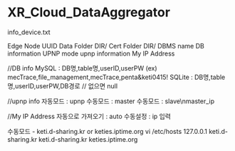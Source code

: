 # XR_Cloud_DataAggregator

info_device.txt

Edge Node UUID
Data Folder DIR/
Cert Folder DIR/
DBMS name
DB information
UPNP mode
upnp information
My IP Address
 

//DB info
MySQL :  DB명,table명,userID,userPW
 (ex) mecTrace,file_management,mecTrace,penta&keti0415!
SQLite : DB명,table명,userID,userPW,DB경로 
// 없으면 null


//upnp info
자동모드 : upnp
수동모드 : master
수동모드 : slave\nmaster_ip

//My IP Address
자동으로 가져오기 : auto
수동설정 : ip 입력 


수동모드 - keti.d-sharing.kr   or   keties.iptime.org
vi /etc/hosts
127.0.0.1 keti.d-sharing.kr
keti.d-sharing.kr
keties.iptime.org
